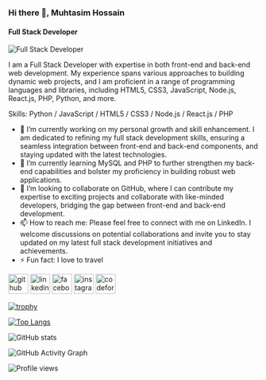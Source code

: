 ### Hi there 👋, Muhtasim Hossain
#### **Full Stack Developer**
![Full Stack Developer](https://media.licdn.com/dms/image/D5616AQE98sQeV5hFlQ/profile-displaybackgroundimage-shrink_350_1400/0/1696331871313?e=1701907200&v=beta&t=WDS40B_HRrb-aYdpCCDuFGuJMwOb-71F8182dhUwGgI)

I am a Full Stack Developer with expertise in both front-end and back-end web development. My experience spans various approaches to building dynamic web projects, and I am proficient in a range of programming languages and libraries, including HTML5, CSS3, JavaScript, Node.js, React.js, PHP, Python, and more.

Skills: Python / JavaScript / HTML5 / CSS3 / Node.js / React.js / PHP

- 🔭 I’m currently working on my personal growth and skill enhancement. I am dedicated to refining my full stack development skills, ensuring a seamless integration between front-end and back-end components, and staying updated with the latest technologies. 
- 🌱 I’m currently learning MySQL and PHP to further strengthen my back-end capabilities and bolster my proficiency in building robust web applications. 
- 👯 I’m looking to collaborate on GitHub, where I can contribute my expertise to exciting projects and collaborate with like-minded developers, bridging the gap between front-end and back-end development. 
- 📫 How to reach me: Please feel free to connect with me on LinkedIn. I welcome discussions on potential collaborations and invite you to stay updated on my latest full stack development initiatives and achievements. 
- ⚡ Fun fact: I love to travel  


[<img src='https://cdn.jsdelivr.net/npm/simple-icons@3.0.1/icons/github.svg' alt='github' height='40'>](https://github.com/https://github.com/muhtasiim)  [<img src='https://cdn.jsdelivr.net/npm/simple-icons@3.0.1/icons/linkedin.svg' alt='linkedin' height='40'>](https://www.linkedin.com/in/https://www.linkedin.com/in/md-muhtasim-hossain-a7ab63227//)  [<img src='https://cdn.jsdelivr.net/npm/simple-icons@3.0.1/icons/facebook.svg' alt='facebook' height='40'>](https://www.facebook.com/https://www.facebook.com/muhtasim.sadid/)  [<img src='https://cdn.jsdelivr.net/npm/simple-icons@3.0.1/icons/instagram.svg' alt='instagram' height='40'>](https://www.instagram.com/https://www.instagram.com/sadid_muhtasim//)  [<img src='https://cdn.jsdelivr.net/npm/simple-icons@3.0.1/icons/codeforces.svg' alt='codeforces' height='40'>](https://codeforces.com/profile/MuhtasimHossain1)  

[![trophy](https://github-profile-trophy.vercel.app/?username=https://github.com/muhtasiim)](https://github.com/ryo-ma/github-profile-trophy)

[![Top Langs](https://github-readme-stats.vercel.app/api/top-langs/?username=https://github.com/muhtasiim)](https://github.com/anuraghazra/github-readme-stats)

![GitHub stats](https://github-readme-stats.vercel.app/api?username=https://github.com/muhtasiim&show_icons=true)  

![GitHub Activity Graph](https://activity-graph.herokuapp.com/graph?username=https://github.com/muhtasiim)  

![Profile views](https://gpvc.arturio.dev/https://github.com/muhtasiim)  
